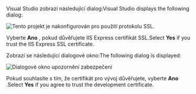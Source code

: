 <span data-ttu-id="c0a3e-101">Visual Studio zobrazí následující dialog:</span><span class="sxs-lookup"><span data-stu-id="c0a3e-101">Visual Studio displays the following dialog:</span></span>

![Tento projekt je nakonfigurován pro použití protokolu SSL.](~/getting-started/_static/trustCert.png)

<span data-ttu-id="c0a3e-105">Vyberte **Ano** , pokud důvěřujete IIS Express certifikát SSL.</span><span class="sxs-lookup"><span data-stu-id="c0a3e-105">Select **Yes** if you trust the IIS Express SSL certificate.</span></span>

<span data-ttu-id="c0a3e-106">Zobrazí se následující dialogové okno:</span><span class="sxs-lookup"><span data-stu-id="c0a3e-106">The following dialog is displayed:</span></span>

![Dialogové okno upozornění zabezpečení](~/getting-started/_static/cert.png)

<span data-ttu-id="c0a3e-108">Pokud souhlasíte s tím, že certifikát pro vývoj důvěřujete, vyberte **Ano** .</span><span class="sxs-lookup"><span data-stu-id="c0a3e-108">Select **Yes** if you agree to trust the development certificate.</span></span>
